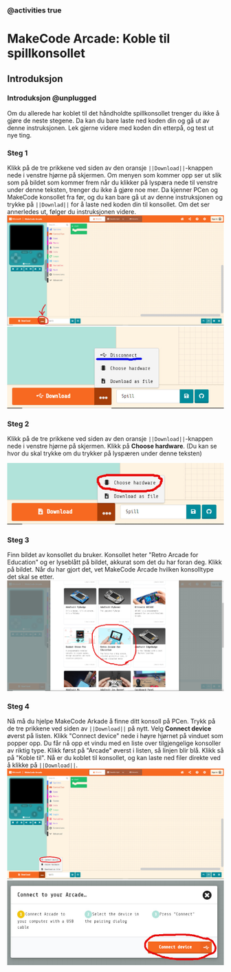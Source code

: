 ### @activities true

# MakeCode Arcade: Koble til spillkonsollet
## Introduksjon
### Introduksjon @unplugged

Om du allerede har koblet til det håndholdte spillkonsollet trenger du ikke å gjøre de neste stegene.
Da kan du bare laste ned koden din og gå ut av denne instruksjonen.
Lek gjerne videre med koden din etterpå, og test ut nye ting.

### Steg 1
Klikk på de tre prikkene ved siden av den oransje ``||Download||``-knappen nede i venstre hjørne på skjermen.
Om menyen som kommer opp ser ut slik som på bildet som kommer frem når du klikker på lyspæra nede til venstre under denne teksten, trenger du ikke å gjøre noe mer.
Da kjenner PCen og MakeCode konsollet fra før, og du kan bare gå ut av denne instruksjonen og trykke på ``||Downlad||`` for å laste ned koden din til konsollet.
Om det ser annerledes ut, følger du instruksjonen videre.
![Tilkobling steg 1](https://raw.githubusercontent.com/InspiriaSCC/energispillet/master/assets/ArcadeConnect2.jpg)
![Tilkobling steg 1](https://raw.githubusercontent.com/InspiriaSCC/energispillet/master/assets/ArcadeConnect3b.jpg)

### Steg 2
Klikk på de tre prikkene ved siden av den oransje ``||Download||``-knappen nede i venstre hjørne på skjermen.
Klikk på <b>Choose hardware</b>.
(Du kan se hvor du skal trykke om du trykker på lyspæren under denne teksten)

![Tilkobling steg 1](https://raw.githubusercontent.com/InspiriaSCC/energispillet/master/assets/ArcadeConnect3.jpg)

### Steg 3
Finn bildet av konsollet du bruker. Konsollet heter "Retro Arcade for Education" og er lyseblått på bildet, akkurat som det du har foran deg.
Klikk på bildet. Når du har gjort det, vet MakeCode Arcade hvilken konsolltype det skal se etter.
![Tilkobling steg 2](https://raw.githubusercontent.com/InspiriaSCC/energispillet/master/assets/ArcadeConnect4.jpg)

### Steg 4
Nå må du hjelpe MakeCode Arkade å finne ditt konsoll på PCen.
Trykk på de tre prikkene ved siden av ``||Download||`` på nytt.
Velg <b>Connect device</b> øverst på listen.
Klikk "Connect device" nede i høyre hjørnet på vinduet som popper opp.
Du får nå opp et vindu med en liste over tilgjengelige konsoller av riktig type.
Klikk først på "Arcade" øverst i listen, så linjen blir blå.
Klikk så på "Koble til". Nå er du koblet til konsollet, og kan laste ned filer direkte ved å klikke på ``||Download||``.
![Tilkobling steg 1](https://raw.githubusercontent.com/InspiriaSCC/energispillet/master/assets/ArcadeConnect5.jpg)
![Tilkobling steg 1](https://raw.githubusercontent.com/InspiriaSCC/energispillet/master/assets/ArcadeConnect6.jpg)



<script src="https://makecode.com/gh-pages-embed.js"></script><script>makeCodeRender("{{ site.makecode.home_url }}", "{{ site.github.owner_name }}/{{ site.github.repository_name }}");</script>
